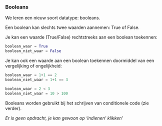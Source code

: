 ### Booleans

We leren een nieuw soort datatype: booleans.

Een boolean kan slechts twee waarden aannemen: True of False.

Je kan een waarde (True/False) rechtstreeks aan een boolean toekennen:
```python
boolean_waar = True
boolean_niet_waar = False
```

Je kan ook een waarde aan een boolean toekennen doormiddel van een vergelijking of ongelijkheid:
```python
boolean_waar = 1+1 == 2
boolean_niet_waar = 1+1 == 3

boolean_waar = 2 < 3
boolean_niet_waar = 10 > 100

```


Booleans worden gebruikt bij het schrijven van conditionele code (zie verder).

*Er is geen opdracht, je kan gewoon op ‘indienen’ klikken’*



